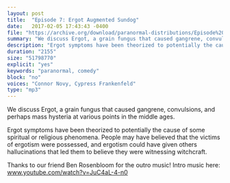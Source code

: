 ```yaml
---
layout: post
title:  "Episode 7: Ergot Augmented Sundog"
date:   2017-02-05 17:43:43 -0400
file: "https://archive.org/download/paranormal-distributions/Episode%207%20-%20Ergot-Augmented%20Sundog.mp3"
summary: "We discuss Ergot, a grain fungus that caused gangrene, convulsions, and perhaps mass hysteria at various points in the middle ages."
description: "Ergot symptoms have been theorized to potentially the cause of some spiritual or religious phenomena. People may have believed that the victims of ergotism were possessed, and ergotism could have given others hallucinations that led them to believe they were witnessing witchcraft."
duration: "2155"
size: "51798770"
explicit: "yes" 
keywords: "paranormal, comedy"
block: "no" 
voices: "Connor Novy, Cypress Frankenfeld"
type: "mp3"
---
```

We discuss Ergot, a grain fungus that caused gangrene, convulsions, and perhaps mass hysteria at various points in the middle ages.

Ergot symptoms have been theorized to potentially the cause of some spiritual or religious phenomena. People may have believed that the victims of ergotism were possessed, and ergotism could have given others hallucinations that led them to believe they were witnessing witchcraft.

Thanks to our friend Ben Rosenbloom for the outro music!
Intro music here: www.youtube.com/watch?v=JuC4aL-4-n0